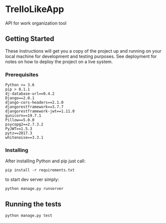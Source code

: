 # TrelloLikeApp

API for work organization tool

## Getting Started

These instructions will get you a copy of the project up and running on your local machine for development and testing purposes. See deployment for notes on how to deploy the project on a live system.

### Prerequisites

```
Python >= 3.6
pip > 8.1.1
dj-database-url==0.4.2
Django==2.0.1
django-cors-headers==2.1.0
djangorestframework==3.7.7
djangorestframework-jwt==1.11.0
gunicorn==19.7.1
Pillow==5.0.0
psycopg2==2.7.3.2
PyJWT==1.5.3
pytz==2017.3
whitenoise==3.3.1

```

### Installing

After installing Python and pip just call:

```
pip install -r requirements.txt
```

to start dev server simply:

```
python manage.py runserver
```


## Running the tests

```
python manage.py test
```
